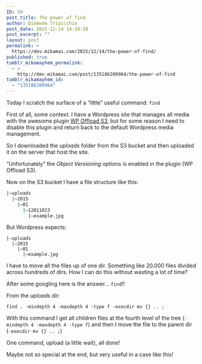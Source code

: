 ```yaml
---
ID: 59
post_title: The power of find
author: Diomede Tripicchio
post_date: 2015-12-14 14:38:30
post_excerpt: ""
layout: post
permalink: >
  https://dev.mikamai.com/2015/12/14/the-power-of-find/
published: true
tumblr_mikamayhem_permalink:
  - >
    http://dev.mikamai.com/post/135186209964/the-power-of-find
tumblr_mikamayhem_id:
  - "135186209964"
---
```

Today I scratch the surface of a “little” useful command: `find`

First of all, some context. I have a Wordpress site that manages all media with the awesome plugin <a href="https://it.wordpress.org/plugins/amazon-s3-and-cloudfront/">WP Offload S3</a>, but for some reason I need to disable this plugin and return back to the default Wordpress media management.

<!--more-->

So I downloaded the *uploads* folder from the S3 bucket and then uploaded it on the server that host the site.

“Unfortunately” the *Object Versioning* options is enabled in the plugin (WP Offload S3).

Now on the S3 bucket I have a file structure like this:

```bash
|—uploads
  |—2015
    |—01
      |—12011023
        |—example.jpg
```

But Wordpress expects:

```
|—uploads
  |—2015
    |—01
      |—example.jpg
```

I have to move all the files up of one dir. Something like 20.000 files divided across hundreds of dirs. How I can do this without wasting a lot of time?

After some googling here is the answer… `find`!!

From the *uploads* dir:

`find . -mindepth 4 -maxdepth 4 -type f -execdir mv {} .. ;`

With this command I get all children files at the fourth level of the tree (`-mindepth 4 -maxdepth 4 -type f`) and then I move the file to the parent dir (`-execdir mv {} .. ;`)

One command, upload (a little wait), all done!

Maybe not so special at the end, but very useful in a case like this!